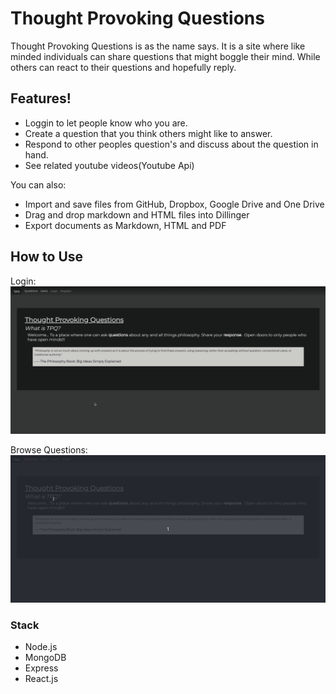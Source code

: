 # Thought Provoking Questions

Thought Provoking Questions is as the name says. It is a site where like minded individuals can share questions that might boggle their mind. While others can react to their questions and hopefully reply.


## Features!

  - Loggin to let people know who you are.
  - Create a question that you think others might like to answer.
  - Respond to other peoples question's and discuss about the question in hand.
  - See related youtube videos(Youtube Api)

You can also:
  - Import and save files from GitHub, Dropbox, Google Drive and One Drive
  - Drag and drop markdown and HTML files into Dillinger
  - Export documents as Markdown, HTML and PDF

## How to Use
Login:
![Alt text](https://github.com/Bryanromerou/thought-provoking-questions/blob/bryan/readme_images/login.gif)

Browse Questions:
![Alt text](https://github.com/Bryanromerou/thought-provoking-questions/blob/bryan/readme_images/viewQuestions.gif)

### Stack
- Node.js
- MongoDB
- Express
- React.js

<!-- ![Alt text](https://github.com/Bryanromerou/thought-provoking-questions/blob/bryan/readme_images/ThoughtProvokingQuestions.png)
![Alt text](https://github.com/Bryanromerou/thought-provoking-questions/blob/bryan/readme_images/login.gif)
![Alt text](https://github.com/Bryanromerou/thought-provoking-questions/blob/bryan/readme_images/viewQuestions.gif) -->